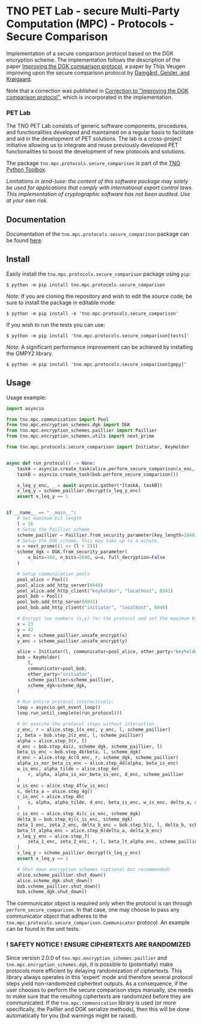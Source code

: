 # TNO PET Lab - secure Multi-Party Computation (MPC) - Protocols - Secure Comparison

Implementation of a secure comparison protocol based on the DGK encryption
scheme. The implementation follows the description of the paper
[Improving the DGK comparison
protocol](https://doi.org/10.1109/WIFS.2012.6412624), a paper by Thijs Veugen
improving upon the secure comparison protocol by [Damgård, Geisler, and
Krøigaard](https://doi.org/10.1007/978-3-540-73458-1_30).

Note that a correction was published in [Correction to "Improving the DGK
comparison protocol"](https://doi.org/10.1109/WIFS.2012.6412624), which is
incorporated in the implementation.

### PET Lab

The TNO PET Lab consists of generic software components, procedures, and functionalities developed and maintained on a regular basis to facilitate and aid in the development of PET solutions. The lab is a cross-project initiative allowing us to integrate and reuse previously developed PET functionalities to boost the development of new protocols and solutions.

The package `tno.mpc.protocols.secure_comparison` is part of the [TNO Python Toolbox](https://github.com/TNO-PET).

_Limitations in (end-)use: the content of this software package may solely be used for applications that comply with international export control laws._  
_This implementation of cryptographic software has not been audited. Use at your own risk._

## Documentation

Documentation of the `tno.mpc.protocols.secure_comparison` package can be found
[here](https://docs.pet.tno.nl/mpc/protocols/secure_comparison/4.4.0).

## Install

Easily install the `tno.mpc.protocols.secure_comparison` package using `pip`:

```console
$ python -m pip install tno.mpc.protocols.secure_comparison
```

_Note:_ If you are cloning the repository and wish to edit the source code, be
sure to install the package in editable mode:

```console
$ python -m pip install -e 'tno.mpc.protocols.secure_comparison'
```

If you wish to run the tests you can use:

```console
$ python -m pip install 'tno.mpc.protocols.secure_comparison[tests]'
```

_Note:_ A significant performance improvement can be achieved by installing the GMPY2 library.

```console
$ python -m pip install 'tno.mpc.protocols.secure_comparison[gmpy]'
```

## Usage

Usage example:

```python
import asyncio

from tno.mpc.communication import Pool
from tno.mpc.encryption_schemes.dgk import DGK
from tno.mpc.encryption_schemes.paillier import Paillier
from tno.mpc.encryption_schemes.utils import next_prime

from tno.mpc.protocols.secure_comparison import Initiator, KeyHolder


async def run_protocol() -> None:
    taskA = asyncio.create_task(alice.perform_secure_comparison(x_enc, y_enc))
    taskB = asyncio.create_task(bob.perform_secure_comparison())

    x_leq_y_enc, _ = await asyncio.gather(*[taskA, taskB])
    x_leq_y = scheme_paillier.decrypt(x_leq_y_enc)
    assert x_leq_y == 1


if __name__ == "__main__":
    # Set maximum bit length
    l = 16
    # Setup the Paillier scheme
    scheme_paillier = Paillier.from_security_parameter(key_length=2048)
    # Setup the DGK scheme. This may take up to a minute.
    u = next_prime((1 << (l + 2)))
    scheme_dgk = DGK.from_security_parameter(
        v_bits=160, n_bits=2048, u=u, full_decryption=False
    )

    # Setup communication pools
    pool_alice = Pool()
    pool_alice.add_http_server(8040)
    pool_alice.add_http_client("keyholder", "localhost", 8041)
    pool_bob = Pool()
    pool_bob.add_http_server(8041)
    pool_bob.add_http_client("initiator", "localhost", 8040)

    # Encrypt two numbers (x,y) for the protocol and set the maximum bit_length (l)
    x = 23
    y = 42
    x_enc = scheme_paillier.unsafe_encrypt(x)
    y_enc = scheme_paillier.unsafe_encrypt(y)

    alice = Initiator(l, communicator=pool_alice, other_party="keyholder")
    bob = KeyHolder(
        l,
        communicator=pool_bob,
        other_party="initiator",
        scheme_paillier=scheme_paillier,
        scheme_dgk=scheme_dgk,
    )

    # Run entire protocol interactively:
    loop = asyncio.get_event_loop()
    loop.run_until_complete(run_protocol())

    # Or execute the protocol steps without interaction
    z_enc, r = alice.step_1(x_enc, y_enc, l, scheme_paillier)
    z, beta = bob.step_2(z_enc, l, scheme_paillier)
    alpha = alice.step_3(r, l)
    d_enc = bob.step_4a(z, scheme_dgk, scheme_paillier, l)
    beta_is_enc = bob.step_4b(beta, l, scheme_dgk)
    d_enc = alice.step_4c(d_enc, r, scheme_dgk, scheme_paillier)
    alpha_is_xor_beta_is_enc = alice.step_4d(alpha, beta_is_enc)
    w_is_enc, alpha_tilde = alice.step_4e(
        r, alpha, alpha_is_xor_beta_is_enc, d_enc, scheme_paillier
    )
    w_is_enc = alice.step_4f(w_is_enc)
    s, delta_a = alice.step_4g()
    c_is_enc = alice.step_4h(
        s, alpha, alpha_tilde, d_enc, beta_is_enc, w_is_enc, delta_a, scheme_dgk
    )
    c_is_enc = alice.step_4i(c_is_enc, scheme_dgk)
    delta_b = bob.step_4j(c_is_enc, scheme_dgk)
    zeta_1_enc, zeta_2_enc, delta_b_enc = bob.step_5(z, l, delta_b, scheme_paillier)
    beta_lt_alpha_enc = alice.step_6(delta_a, delta_b_enc)
    x_leq_y_enc = alice.step_7(
        zeta_1_enc, zeta_2_enc, r, l, beta_lt_alpha_enc, scheme_paillier
    )
    x_leq_y = scheme_paillier.decrypt(x_leq_y_enc)
    assert x_leq_y == 1

    # Shut down encryption schemes (optional but recommended)
    alice.scheme_paillier.shut_down()
    alice.scheme_dgk.shut_down()
    bob.scheme_paillier.shut_down()
    bob.scheme_dgk.shut_down()
```

The communicator object is required only when the protocol is ran through `perform_secure_comparison`. In that case, one may choose to pass any communicator object that adheres to the `tno.mpc.protocols.secure_comparison.Communicator` protocol. An example can be found in the unit tests.

### ! SAFETY NOTICE ! ENSURE CIPHERTEXTS ARE RANDOMIZED

Since version 2.0.0 of `tno.mpc.encryption_schemes.paillier` and `tno.mpc.encryption_schemes.dgk`, it is possible to (potentially) make protocols more efficient by delaying randomization of ciphertexts. This library always operates in this 'expert' mode and therefore several protocol steps yield non-randomized ciphertext outputs. As a consequence, if the user chooses to perform the secure comparison steps manually, she needs to make sure that the resulting ciphertexts are randomized before they are communicated. If the `tno.mpc.communication` library is used (or more specifically, the Paillier and DGK serialize methods), then this will be done automatically for you (but warnings might be raised).
